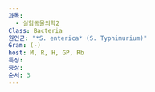 ```yaml
---
과목:
  - 실험동물의학2
Class: Bacteria
원인균: "*S. enterica* (S. Typhimurium)"
Gram: (-)
host: M, R, H, GP, Rb
특징: 
증상: 
순서: 3
---
```

